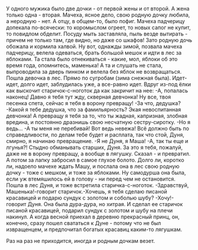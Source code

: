   У одного мужика было две дочки - от первой жены и от второй. А жена только одна - вторая. Мачеха, ясное дело, свою родную дочку любила, а неродную - нет. А отцу, в общем-то, было пофиг.
Мачеха падчерицу допекала по-всячески: то коромыслом огреет, то новых сапог не купит, то повидлом обделит. Посуду мыть заставляла, пыль везде вытирать - причем не только там, где видно, но даже со шкафов! Зато родную дочь обожала и кормила халвой.
Ну вот, однажды зимой, позвала мачеха падчерицу, велела одеваться, брать большой мешок и идти в лес за яблоками. Та стала было отнекиваться - какие, мол, яблоки об это время года, опомнитесь, маменька! А та и слушать не стала, выпроводила за дверь пинком и велела без яблок не возвращаться.
Пошла девочка в лес. Прямо по сугробам (зима снежная была). Идет-идет, долго идет, заблудилась уже, а все-равно идет. Вдруг из-под ёлки как выскочит старичок-с-ноготок да как закричит на нее:
-А, попалась наконец! Давно я тебя тут жду, скверная девчонка! Ну все, твоя песенка спета, сейчас я тебя в ворону превращу!
-За что, дедушка?
-Какой я тебе дедушка, что за фамильярность? Экая невоспитанная девчонка! А превращу я тебя за то, что ты жадная, капризная, злобная вредина, и постоянно дразнишь свою несчатную сестру-сиротку.
-Но я ведь...
-А ты меня не перебивай! Вот ведь невежа! Всё должно быть по справедливости, по делам тебе будет и расплата, так что стой, Дуня, смирно, я начинаю превращение.
-Я не Дуня, я Маша!
-А, так ты еще и лгунья?! Стыдно обманывать старших, Дуня. За это я тебя, пожалуй, даже не в ворону превращу, а вообще в лягушку.
Сказал - и превратил. А потом за лапку забросил в самое глухое болото.
Долго ли, коротко ли, надоело мачехе ждать Машу, и послала она в лес свою родную дочку - тоже с мешком, и тоже за яблоками. Ну самодурша она была, если уж втемяшилось ей в голову - ни перед чем не остановится.
Пошла в лес Дуня, и тоже встретила старичка-с-ноготок.
-Здравствуй, Машенька!-говорит старичок.-Хочешь, я тебя сделаю писаной красавицей и подарю сундук с золотом и соболью шубу?
-Хочу!-говорит Дуня. Она была дура-дура, но хитрая.
И сделал ее старичок писаной красавицей, подарил сундук с золотом и шубу на плечи накинул.
А когда весной приехал в деревню прекрасный принц, он, конечно, сразу пошел свататься к Дуне - потому что не был извращенцем, и предпочитал богатых красавиц каким-то лягушкам.

Раз на раз не приходится, иногда и родным дочкам везет.    